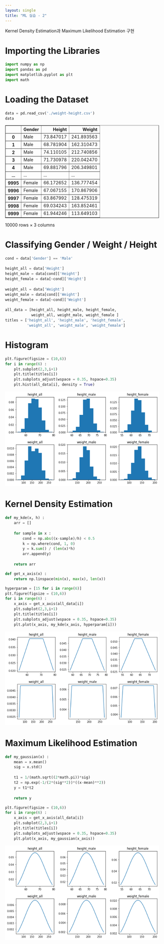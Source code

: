 ```yaml
---
layout: single
title: "ML 실습 - 2"
---
```


Kernel Density Estimation과 Maximum Likelihood Estimation 구현

# Importing the Libraries


```python
import numpy as np
import pandas as pd
import matplotlib.pyplot as plt
import math
```

# Loading the Dataset


```python
data = pd.read_csv('./weight-height.csv')
data
```




<div>
<style scoped>
    .dataframe tbody tr th:only-of-type {
        vertical-align: middle;
    }

    .dataframe tbody tr th {
        vertical-align: top;
    }

    .dataframe thead th {
        text-align: right;
    }
</style>
<table border="1" class="dataframe">
  <thead>
    <tr style="text-align: right;">
      <th></th>
      <th>Gender</th>
      <th>Height</th>
      <th>Weight</th>
    </tr>
  </thead>
  <tbody>
    <tr>
      <th>0</th>
      <td>Male</td>
      <td>73.847017</td>
      <td>241.893563</td>
    </tr>
    <tr>
      <th>1</th>
      <td>Male</td>
      <td>68.781904</td>
      <td>162.310473</td>
    </tr>
    <tr>
      <th>2</th>
      <td>Male</td>
      <td>74.110105</td>
      <td>212.740856</td>
    </tr>
    <tr>
      <th>3</th>
      <td>Male</td>
      <td>71.730978</td>
      <td>220.042470</td>
    </tr>
    <tr>
      <th>4</th>
      <td>Male</td>
      <td>69.881796</td>
      <td>206.349801</td>
    </tr>
    <tr>
      <th>...</th>
      <td>...</td>
      <td>...</td>
      <td>...</td>
    </tr>
    <tr>
      <th>9995</th>
      <td>Female</td>
      <td>66.172652</td>
      <td>136.777454</td>
    </tr>
    <tr>
      <th>9996</th>
      <td>Female</td>
      <td>67.067155</td>
      <td>170.867906</td>
    </tr>
    <tr>
      <th>9997</th>
      <td>Female</td>
      <td>63.867992</td>
      <td>128.475319</td>
    </tr>
    <tr>
      <th>9998</th>
      <td>Female</td>
      <td>69.034243</td>
      <td>163.852461</td>
    </tr>
    <tr>
      <th>9999</th>
      <td>Female</td>
      <td>61.944246</td>
      <td>113.649103</td>
    </tr>
  </tbody>
</table>
<p>10000 rows × 3 columns</p>
</div>



# Classifying Gender / Weight / Height


```python
cond = data['Gender'] == 'Male'

height_all = data['Height']
height_male = data[cond]['Height']
height_female = data[~cond]['Height']

weight_all = data['Weight']
weight_male = data[cond]['Weight']
weight_female = data[~cond]['Weight']

all_data = [height_all, height_male, height_female, 
            weight_all, weight_male, weight_female ]
titles = ['height_all', 'height_male', 'height_female', 
          'weight_all', 'weight_male', 'weight_female']
```

# Histogram


```python
plt.figure(figsize = (10,6))
for i in range(6) :
    plt.subplot(2,3,i+1)
    plt.title(titles[i])
    plt.subplots_adjust(wspace = 0.35, hspace=0.35)
    plt.hist(all_data[i], density = True)
```


    
![png](/assets/images/2022-01-04/output_7_0.png)
    


# Kernel Density Estimation


```python
def my_kde(x, h) :
    arr = []
    
    for sample in x :
        cond = np.abs((x-sample)/h) < 0.5
        k = np.where(cond, 1, 0)
        y = k.sum() / (len(x)*h)
        arr.append(y)
    
    return arr
```


```python
def get_x_axis(x) :
    return np.linspace(min(x), max(x), len(x))
```


```python
hyperparam = [15 for i in range(6)]
plt.figure(figsize = (10,6))
for i in range(6) :
    x_axis = get_x_axis(all_data[i])
    plt.subplot(2,3,i+1)
    plt.title(titles[i])
    plt.subplots_adjust(wspace = 0.35, hspace=0.35)
    plt.plot(x_axis, my_kde(x_axis, hyperparam[i]))
```


    
![png](/assets/images/2022-01-04/output_11_0.png)
    


# Maximum Likelihood Estimation


```python
def my_gaussian(x) :
    mean = x.mean()
    sig = x.std()
    
    t1 = 1/(math.sqrt((2*math.pi))*sig)
    t2 = np.exp(-1/(2*(sig**2))*((x-mean)**2))
    y = t1*t2
    
    return y
```


```python
plt.figure(figsize = (10,6))
for i in range(6) :
    x_axis = get_x_axis(all_data[i])
    plt.subplot(2,3,i+1)
    plt.title(titles[i])
    plt.subplots_adjust(wspace = 0.35, hspace=0.35)
    plt.plot(x_axis, my_gaussian(x_axis))
```


    
![png](/assets/images/2022-01-04/output_14_0.png)
    

